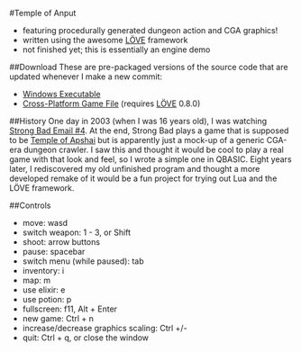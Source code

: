 #Temple of Anput
* featuring procedurally generated dungeon action and CGA graphics!
* written using the awesome [LÖVE](http://love2d.org) framework
* not finished yet; this is essentially an engine demo

##Download
These are pre-packaged versions of the source code that are updated whenever I
make a new commit:
* [Windows Executable](http://unfinishedblog.org/temp/anput-win32.zip)
* [Cross-Platform Game File](http://unfinishedblog.org/temp/anput.love) (requires [LÖVE](http://love2d.org) 0.8.0)

##History
One day in 2003 (when I was 16 years old), I was watching
[Strong Bad Email #4](http://www.homestarrunner.com/sbemail4.html).  At the
end, Strong Bad plays a game that is supposed to be
[Temple of Apshai](http://en.wikipedia.org/wiki/Temple_of_Apshai) but is
apparently just a mock-up of a generic CGA-era dungeon crawler.  I saw this and
thought it would be cool to play a real game with that look and feel, so I
wrote a simple one in QBASIC.  Eight years later, I rediscovered my old
unfinished program and thought a more developed remake of it would be a fun
project for trying out Lua and the LÖVE framework.

##Controls
* move: wasd
* switch weapon: 1 - 3, or Shift
* shoot: arrow buttons
* pause: spacebar
* switch menu (while paused): tab
* inventory: i
* map: m
* use elixir: e
* use potion: p
* fullscreen: f11, Alt + Enter
* new game: Ctrl + n
* increase/decrease graphics scaling: Ctrl +/-
* quit: Ctrl + q, or close the window

